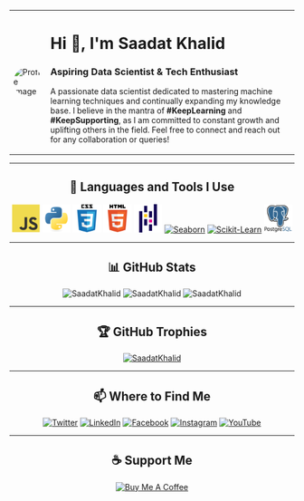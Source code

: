 <div align="center">
  <table>
    <tr>
      <td>
        <img src="https://scontent-bos5-1.xx.fbcdn.net/v/t39.30808-6/415531361_7026612350753685_6377074449681565027_n.jpg?_nc_cat=111&ccb=1-7&_nc_sid=f727a1&_nc_eui2=AeH64YPJk0FpGlC98r8y3c3tCnM4vtbOsFcKczi-1s6wV93Lq1_TYt3FgyWjIVigLKxmz7hTriWtadrkv-Qm1PrF&_nc_ohc=X628mwduXZIQ7kNvgGm0Dzl&_nc_zt=23&_nc_ht=scontent-bos5-1.xx&_nc_gid=AUf29krWUXDtde2EcJPXhCc&oh=00_AYCZwRM7yp3KjZCDKgpp2R0610IEgEK_PYFEKqGz1awqhw&oe=6774E5E2" alt="Profile Image" width="200" style="border-radius: 50%;">
      </td>
      <td>
        <h1>Hi 👋, I'm Saadat Khalid</h1>
        <h3>Aspiring Data Scientist & Tech Enthusiast</h3>
        <p>A passionate data scientist dedicated to mastering machine learning techniques and continually expanding my knowledge base. I believe in the mantra of <b>#KeepLearning</b> and <b>#KeepSupporting</b>, as I am committed to constant growth and uplifting others in the field. Feel free to connect and reach out for any collaboration or queries!</p>
      </td>
    </tr>
  </table>
</div>

---

<h2 align="center">🚀 Languages and Tools I Use</h2>
<p align="center">
  <a href="https://www.javascript.com/" target="_blank"><img src="https://raw.githubusercontent.com/devicons/devicon/master/icons/javascript/javascript-original.svg" alt="JavaScript" width="50"/></a>
  <a href="https://www.python.org/" target="_blank"><img src="https://raw.githubusercontent.com/devicons/devicon/master/icons/python/python-original.svg" alt="Python" width="50"/></a>
  <a href="https://developer.mozilla.org/en-US/docs/Web/CSS" target="_blank"><img src="https://raw.githubusercontent.com/devicons/devicon/master/icons/css3/css3-original-wordmark.svg" alt="CSS3" width="50"/></a>
  <a href="https://developer.mozilla.org/en-US/docs/Web/HTML" target="_blank"><img src="https://raw.githubusercontent.com/devicons/devicon/master/icons/html5/html5-original-wordmark.svg" alt="HTML5" width="50"/></a>
  <a href="https://pandas.pydata.org/" target="_blank"><img src="https://raw.githubusercontent.com/devicons/devicon/2ae2a900d2f041da66e950e4d48052658d850630/icons/pandas/pandas-original.svg" alt="Pandas" width="50"/></a>
  <a href="https://seaborn.pydata.org/" target="_blank"><img src="https://seaborn.pydata.org/_images/logo-mark-lightbg.svg" alt="Seaborn" width="50"/></a>
  <a href="https://scikit-learn.org/" target="_blank"><img src="https://upload.wikimedia.org/wikipedia/commons/0/05/Scikit_learn_logo_small.svg" alt="Scikit-Learn" width="50"/></a>
  <a href="https://www.postgresql.org/" target="_blank"><img src="https://raw.githubusercontent.com/devicons/devicon/master/icons/postgresql/postgresql-original-wordmark.svg" alt="PostgreSQL" width="50"/></a>
</p>

---

<h2 align="center">📊 GitHub Stats</h2>
<p align="center">
  <img src="https://github-readme-stats.vercel.app/api?username=SaadatKhalid&show_icons=true&locale=en" alt="SaadatKhalid" />
  <img src="https://github-readme-streak-stats.herokuapp.com/?user=SaadatKhalid&" alt="SaadatKhalid" />
  <img src="https://github-readme-stats.vercel.app/api/top-langs?username=SaadatKhalid&show_icons=true&locale=en&layout=compact" alt="SaadatKhalid" />
</p>

---

<h2 align="center">🏆 GitHub Trophies</h2>
<p align="center">
  <a href="https://github.com/ryo-ma/github-profile-trophy">
    <img src="https://github-profile-trophy.vercel.app/?username=SaadatKhalid" alt="SaadatKhalid" />
  </a>
</p>

---

<h2 align="center">📫 Where to Find Me</h2>
<p align="center">
  <a href="https://twitter.com/saadat_96" target="_blank"><img src="https://img.shields.io/badge/Twitter-%231DA1F2.svg?style=for-the-badge&logo=Twitter&logoColor=white" alt="Twitter" /></a>
  <a href="https://www.linkedin.com/in/saadatawan" target="_blank"><img src="https://img.shields.io/badge/LinkedIn-%230077B5.svg?style=for-the-badge&logo=linkedin&logoColor=white" alt="LinkedIn" /></a>
  <a href="https://www.facebook.com/Saadat.Khalid.Awan" target="_blank"><img src="https://img.shields.io/badge/Facebook-%231877F2.svg?style=for-the-badge&logo=facebook&logoColor=white" alt="Facebook" /></a>
  <a href="https://www.instagram.com/saadii_awan66" target="_blank"><img src="https://img.shields.io/badge/Instagram-%23E4405F.svg?style=for-the-badge&logo=instagram&logoColor=white" alt="Instagram" /></a>
  <a href="https://www.youtube.com/@saadatkhalidawan" target="_blank"><img src="https://img.shields.io/badge/YouTube-%23FF0000.svg?style=for-the-badge&logo=YouTube&logoColor=white" alt="YouTube" /></a>
</p>

---

<h2 align="center">☕️ Support Me</h2>
<p align="center">
  <a href="https://www.buymeacoffee.com/buymeacoffee.com/saadatkhalid" target="_blank"><img src="https://cdn.buymeacoffee.com/buttons/v2/default-yellow.png" width="200" alt="Buy Me A Coffee" /></a>
</p>

